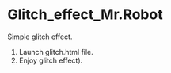 # Glitch_effect_Mr.Robot
Simple glitch effect.
1) Launch glitch.html file.
2) Enjoy glitch effect).

